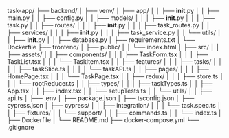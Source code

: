 
task-app/
├── backend/
│   ├── venv/
│   ├── app/
│   │   ├── __init__.py
│   │   ├── main.py
│   │   ├── config.py
│   │   ├── models/
│   │   │   ├── __init__.py
│   │   │   ├── task.py
│   │   ├── routes/
│   │   │   ├── __init__.py
│   │   │   ├── task_routes.py
│   │   ├── services/
│   │   │   ├── __init__.py
│   │   │   ├── task_service.py
│   │   └── utils/
│   │       ├── __init__.py
│   │       ├── database.py
│   ├── requirements.txt
│   └── Dockerfile
├── frontend/
│   ├── public/
│   │   └── index.html
│   ├── src/
│   │   ├── assets/
│   │   ├── components/
│   │   │   ├── TaskForm.tsx
│   │   │   ├── TaskList.tsx
│   │   │   └── TaskItem.tsx
│   │   ├── features/
│   │   │   ├── tasks/
│   │   │   │   ├── taskSlice.ts
│   │   │   │   └── taskAPI.ts
│   │   ├── pages/
│   │   │   ├── HomePage.tsx
│   │   │   └── TaskPage.tsx
│   │   ├── redux/
│   │   │   ├── store.ts
│   │   │   └── rootReducer.ts
│   │   ├── types/
│   │   │   ├── taskTypes.ts
│   │   ├── App.tsx
│   │   ├── index.tsx
│   │   ├── setupTests.ts
│   │   └── utils/
│   │       ├── api.ts
│   ├── .env
│   ├── package.json
│   ├── tsconfig.json
│   ├── cypress.json
│   ├── cypress/
│   │   ├── integration/
│   │   │   └── task.spec.ts
│   │   ├── fixtures/
│   │   └── support/
│   │       ├── commands.ts
│   │       └── index.ts
│   ├── Dockerfile
│   └── README.md
├── docker-compose.yml
└── .gitignore